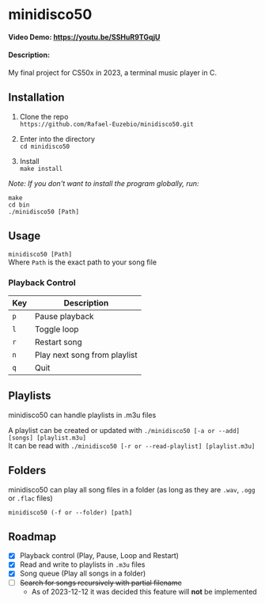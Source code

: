 # minidisco50

#### Video Demo: https://youtu.be/SSHuR9TGqjU

#### Description:

My final project for CS50x in 2023, a terminal music player in C.

## Installation
1. Clone the repo  
`https://github.com/Rafael-Euzebio/minidisco50.git`

2. Enter into the directory  
`cd minidisco50`

3. Install  
`make install`  

*Note: If you don't want to install the program globally, run:*
```
make
cd bin
./minidisco50 [Path]
```

## Usage
`minidisco50 [Path]`  
Where `Path` is the exact path to your song file

### Playback Control
| Key| Description |
|--------- | --------- |
| `p`  | Pause playback |
| `l`  | Toggle loop|
| `r`  | Restart song|
| `n`  | Play next song from playlist|
| `q`  | Quit|

## Playlists
minidisco50 can handle playlists in .m3u files

A playlist can be created or updated with `./minidisco50 [-a or --add] [songs] [playlist.m3u]`  
It can be read with `./minidisco50 [-r or --read-playlist] [playlist.m3u]`

## Folders
minidisco50 can play all song files in a folder (as long as they are `.wav`, `.ogg` or `.flac` files)

`minidisco50 (-f or --folder) [path]`

## Roadmap

- [x] Playback control (Play, Pause, Loop and Restart)
- [x] Read and write to playlists in `.m3u` files
- [x] Song queue (Play all songs in a folder)
- [ ] ~~Search for songs recursively with partial filename~~
    - As of 2023-12-12 it was decided this feature will **not** be implemented

